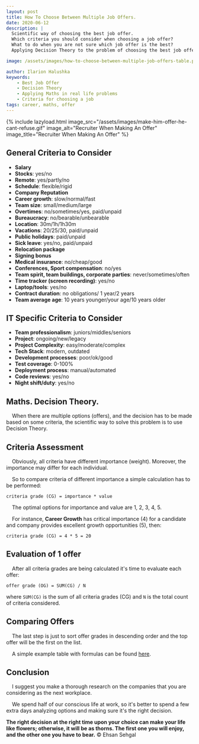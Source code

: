 ```yaml
---
layout: post
title: How To Choose Between Multiple Job Offers.
date: 2020-06-12
description: |
  Scientific way of choosing the best job offer. 
  Which criteria you should consider when choosing a job offer? 
  What to do when you are not sure which job offer is the best? 
  Applying Decision Theory to the problem of choosing the best job offer.

image: /assets/images/how-to-choose-between-multiple-job-offers-table.png

author: Ilarion Halushka
keywords:
    - Best Job Offer
    - Decision Theory
    - Applying Maths in real life problems
    - Criteria for choosing a job
tags: career, maths, offer
---
```


{% include lazyload.html image_src="/assets/images/make-him-offer-he-cant-refuse.gif" image_alt="Recruiter When Making An Offer" image_title="Recruiter When Making An Offer" %}

## General Criteria to Consider

* **Salary**
* **Stocks**: yes/no
* **Remote**: yes/partly/no
* **Schedule**: flexible/rigid
* **Company Reputation**
* **Career growth**: slow/normal/fast
* **Team size**: small/medium/large
* **Overtimes**: no/sometimes/yes, paid/unpaid
* **Bureaucracy**: no/bearable/unbearable
* **Location**: 30m/1h/1h30m
* **Vacations**: 20/25/30, paid/unpaid
* **Public holidays**: paid/unpaid
* **Sick leave**: yes/no, paid/unpaid
* **Relocation package**
* **Signing bonus**
* **Medical insurance**: no/cheap/good
* **Conferences, Sport compensation**: no/yes 
* **Team spirit, team buildings, corporate parties**: never/sometimes/often 
* **Time tracker (screen recording)**: yes/no
* **Laptop/tools**: yes/no
* **Contract duration**: no obligations/ 1 year/2 years
* **Team average age**: 10 years younger/your age/10 years older

## IT Specific Criteria to Consider

* **Team professionalism**: juniors/middles/seniors
* **Project**: ongoing/new/legacy
* **Project Complexity**: easy/moderate/complex
* **Tech Stack**: modern, outdated
* **Development processes**: poor/ok/good
* **Test coverage**: 0-100%
* **Deployment process**: manual/automated
* **Code reviews**: yes/no
* **Night shift/duty**: yes/no

## Maths. Decision Theory.

&nbsp;&nbsp;&nbsp; When there are multiple options (offers), and the decision has to be made based on some criteria,
the scientific way to solve this problem is to use Decision Theory.

## Criteria Assessment

&nbsp;&nbsp;&nbsp; Obviously, all criteria have different importance (weight). Moreover, the importance may differ for each individual.

&nbsp;&nbsp;&nbsp; So to compare criteria of different importance a simple calculation has to be performed:

```criteria grade (CG) = importance * value```

&nbsp;&nbsp;&nbsp; The optimal options for importance and value are 1, 2, 3, 4, 5.

&nbsp;&nbsp;&nbsp; For instance, **Career Growth** has critical importance (4) for a candidate
 and company provides excellent growth opportunities (5), then: 
 
```criteria grade (CG) = 4 * 5 = 20```

## Evaluation of 1 offer

&nbsp;&nbsp;&nbsp; After all criteria grades are being calculated it's time to evaluate each offer:

```offer grade (OG) = SUM(CG) / N```

where `SUM(CG)` is the sum of all criteria grades (CG) and `N` is the total count of criteria considered.

## Comparing Offers

&nbsp;&nbsp;&nbsp; The last step is just to sort offer grades in descending order and the top offer will be the first on the list.

&nbsp;&nbsp;&nbsp; A simple example table with formulas can be found [here](https://docs.google.com/spreadsheets/d/1FxxJnf5xfQh8zEDunn90jcqkF2UM8rv2e9bo47EbXLQ/edit?usp=sharing).

## Conclusion

&nbsp;&nbsp;&nbsp; I suggest you make a thorough research on the companies that you are considering as the next workplace.

&nbsp;&nbsp;&nbsp; We spend half of our conscious life at work, so it's better to spend a few extra days analyzing options and making sure it's the right decision.
 
**The right decision at the right time upon your choice can make your life like flowers; otherwise, it will be as thorns. The first one you will enjoy, and the other one you have to bear.**
© Ehsan Sehgal







